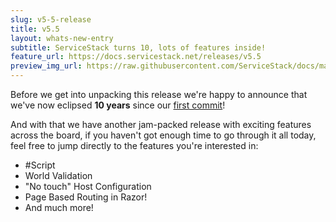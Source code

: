 ```yaml
---
slug: v5-5-release
title: v5.5
layout: whats-new-entry
subtitle: ServiceStack turns 10, lots of features inside!
feature_url: https://docs.servicestack.net/releases/v5.5
preview_img_url: https://raw.githubusercontent.com/ServiceStack/docs/master/docs/images/sharpscript/logo-large.png
---
```

Before we get into unpacking this release we're happy to announce that we've now eclipsed **10 years** since our
[first commit](https://github.com/ServiceStack/ServiceStack/commit/2a9cd0d10247ae1a679ac011d7bdef593937dba4)! 

And with that we have another jam-packed release with exciting features across the board, if you haven't got enough time to go through it all today,
feel free to jump directly to the features you're interested in:

- #Script
- World Validation
- "No touch" Host Configuration
- Page Based Routing in Razor!
- And much more!